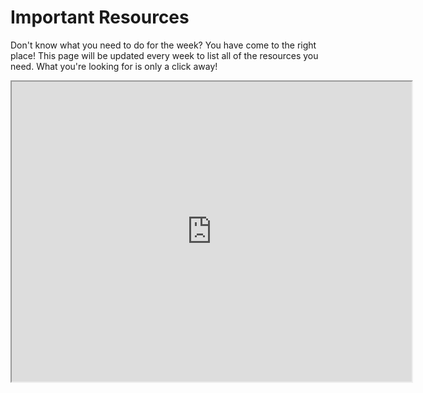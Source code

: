 Important Resources
===================

Don't know what you need to do for the week? You have come to the right place! This page will be updated every week to list all of
the resources you need.  What you're looking for is only a click away! 

<iframe src="https://drive.google.com/file/d/1xx_gQbuwOzn_Ag5aQmt_rpoS4wKvxpzU/preview" width="640" height="480"></iframe>



